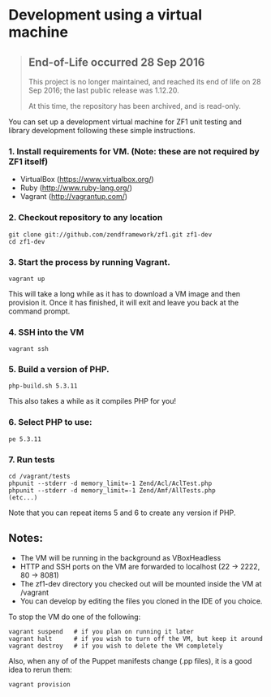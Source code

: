 # Development using a virtual machine

> ## End-of-Life occurred 28 Sep 2016
>
> This project is no longer maintained, and reached its end of life on 28 Sep
> 2016; the last public release was 1.12.20.
>
> At this time, the repository has been archived, and is read-only.

You can set up a development virtual machine for ZF1 unit testing and library 
development following these simple instructions.

### 1. Install requirements for VM. (Note: these are not required by ZF1 itself)

- VirtualBox (https://www.virtualbox.org/)
- Ruby (http://www.ruby-lang.org/)
- Vagrant (http://vagrantup.com/)

### 2. Checkout repository to any location

    git clone git://github.com/zendframework/zf1.git zf1-dev
    cd zf1-dev

### 3. Start the process by running Vagrant.

    vagrant up

This will take a long while as it has to download a VM image and then 
provision it. Once it has finished, it will exit and leave you back at the
command prompt.

### 4. SSH into the VM

    vagrant ssh

### 5. Build a version of PHP.

    php-build.sh 5.3.11

This also takes a while as it compiles PHP for you!
   
### 6. Select PHP to use:

    pe 5.3.11

### 7. Run tests

    cd /vagrant/tests
    phpunit --stderr -d memory_limit=-1 Zend/Acl/AclTest.php
    phpunit --stderr -d memory_limit=-1 Zend/Amf/AllTests.php
    (etc...)

Note that you can repeat items 5 and 6 to create any version if PHP.

## Notes:

- The VM will be running in the background as VBoxHeadless
- HTTP and SSH ports on the VM are forwarded to localhost (22 -> 2222, 80 -> 8081)
- The zf1-dev directory you checked out will be mounted inside the VM at /vagrant
- You can develop by editing the files you cloned in the IDE of you choice.

To stop the VM do one of the following:

    vagrant suspend   # if you plan on running it later
    vagrant halt      # if you wish to turn off the VM, but keep it around
    vagrant destroy   # if you wish to delete the VM completely
    
Also, when any of of the Puppet manifests change (.pp files), it is a good idea to rerun them:

    vagrant provision

